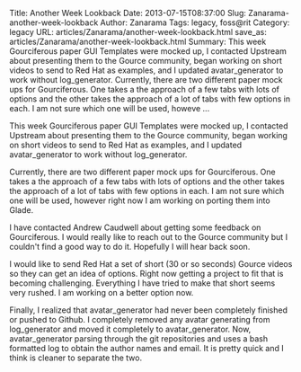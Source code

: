 Title: Another Week Lookback
Date: 2013-07-15T08:37:00
Slug: Zanarama-another-week-lookback
Author: Zanarama
Tags: legacy, foss@rit
Category: legacy
URL: articles/Zanarama/another-week-lookback.html
save_as: articles/Zanarama/another-week-lookback.html
Summary: This week Gourciferous paper GUI Templates were mocked up, I contacted Upstream about presenting them to the Gource community, began working on short videos to send to Red Hat as examples, and I updated avatar_generator to work without log_generator.  Currently, there are two different paper mock ups for Gourciferous. One takes a the approach of a few tabs with lots of options and the other takes the approach of a lot of tabs with few options in each. I am not sure which one will be used, howeve ... 

This week Gourciferous paper GUI Templates were mocked up, I contacted
Upstream about presenting them to the Gource community, began working on short
videos to send to Red Hat as examples, and I updated avatar_generator to work
without log_generator.

Currently, there are two different paper mock ups for Gourciferous. One takes
a the approach of a few tabs with lots of options and the other takes the
approach of a lot of tabs with few options in each. I am not sure which one
will be used, however right now I am working on porting them into Glade.

I have contacted Andrew Caudwell about getting some feedback on Gourciferous.
I would really like to reach out to the Gource community but I couldn't find a
good way to do it. Hopefully I will hear back soon.

I would like to send Red Hat a set of short (30 or so seconds) Gource videos
so they can get an idea of options. Right now getting a project to fit that is
becoming challenging. Everything I have tried to make that short seems very
rushed. I am working on a better option now.

Finally, I realized that avatar_generator had never been completely finished
or pushed to Github. I completely removed any avatar generating from
log_generator and moved it completely to avatar_generator. Now,
avatar_generator parsing through the git repositories and uses a bash
formatted log to obtain the author names and email. It is pretty quick and I
think is cleaner to separate the two.

